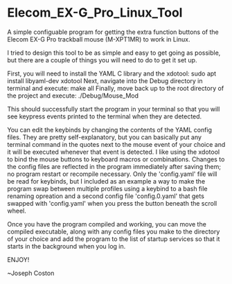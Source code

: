 # Elecom_EX-G_Pro_Linux_Tool
A simple configuable program for getting the extra function buttons of the
Elecom EX-G Pro trackball mouse (M-XPT1MR) to work in Linux.

I tried to design this tool to be as simple and easy to get going as possible, 
but there are a couple of things you will need to do to get it set up.

First, you will need to install the YAML C library and the xdotool:
  sudo apt install libyaml-dev xdotool
Next, navigate into the Debug directory in terminal and execute:
  make all
Finally, move back up to the root directory of the project and execute:
  ./Debug/Mouse_Mod
  
This should successfully start the program in your terminal so that you will
see keypress events printed to the terminal when they are detected.

You can edit the keybinds by changing the contents of the YAML config files.
They are pretty self-explanatory, but you can basically put any terminal command
in the quotes next to the mouse event of your choice and it will be executed
whenever that event is detected. I like using the xdotool to bind the mouse 
buttons to keyboard macros or combinations. Changes to the config files are 
reflected in the program immediately after saving them; no program restart or
recompile necessary. Only the 'config.yaml' file will be read for keybinds,
but I included as an example a way to make the program swap between multiple 
profiles using a keybind to a bash file renaming opreation and a second config
file 'config.0.yaml' that gets swapped with 'config.yaml' when you press the button
beneath the scroll wheel.

Once you have the program compiled and working, you can move the compiled executable,
along with any config files you make to the directory of your choice and add the program
to the list of startup services so that it starts in the background when you log in.

ENJOY!

~Joseph Coston
  
